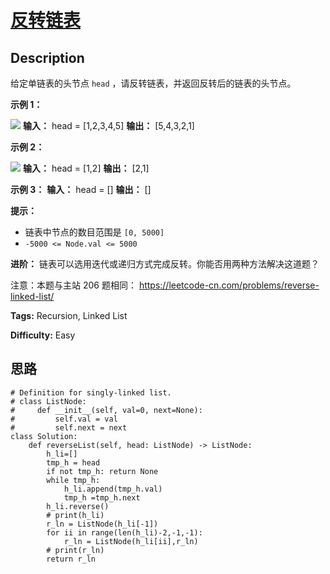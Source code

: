 # [反转链表][title]

## Description

给定单链表的头节点 `head` ，请反转链表，并返回反转后的链表的头节点。



**示例 1：**

![](https://assets.leetcode.com/uploads/2021/02/19/rev1ex1.jpg)
            **输入：** head = [1,2,3,4,5]    **输出：** [5,4,3,2,1]    

**示例 2：**

![](https://assets.leetcode.com/uploads/2021/02/19/rev1ex2.jpg)
            **输入：** head = [1,2]    **输出：** [2,1]    

**示例 3：**
            **输入：** head = []    **输出：** []    



**提示：**

  * 链表中节点的数目范围是 `[0, 5000]`
  * `-5000 <= Node.val <= 5000`



**进阶：** 链表可以选用迭代或递归方式完成反转。你能否用两种方法解决这道题？



注意：本题与主站 206 题相同： <https://leetcode-cn.com/problems/reverse-linked-list/>


**Tags:** Recursion, Linked List

**Difficulty:** Easy

## 思路

``` python3
# Definition for singly-linked list.
# class ListNode:
#     def __init__(self, val=0, next=None):
#         self.val = val
#         self.next = next
class Solution:
    def reverseList(self, head: ListNode) -> ListNode:
        h_li=[]
        tmp_h = head
        if not tmp_h: return None
        while tmp_h:
            h_li.append(tmp_h.val)
            tmp_h =tmp_h.next
        h_li.reverse()
        # print(h_li)
        r_ln = ListNode(h_li[-1])
        for ii in range(len(h_li)-2,-1,-1):
            r_ln = ListNode(h_li[ii],r_ln)
        # print(r_ln)
        return r_ln        
```

[title]: https://leetcode-cn.com/problems/UHnkqh
